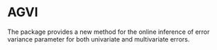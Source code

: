 # AGVI
The package provides a new method for the online inference of error variance parameter for both univariate and multivariate errors.
